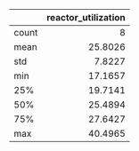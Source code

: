 |       |   reactor\_utilization |
|:------|-----------------------:|
| count |                 8      |
| mean  |                25.8026 |
| std   |                 7.8227 |
| min   |                17.1657 |
| 25%   |                19.7141 |
| 50%   |                25.4894 |
| 75%   |                27.6427 |
| max   |                40.4965 |
